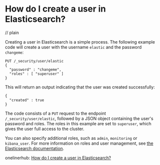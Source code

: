 # How do I create a user in Elasticsearch?
// plain

Creating a user in Elasticsearch is a simple process. The following example code will create a user with the username `elastic` and the password `changeme`:

```
PUT /_security/user/elastic
{
  "password" : "changeme",
  "roles" : [ "superuser" ]
}
```

This will return an output indicating that the user was created successfully:

```
{
  "created" : true
}
```

The code consists of a `PUT` request to the endpoint `/_security/user/elastic`, followed by a JSON object containing the user's password and roles. The roles in this example are set to `superuser`, which gives the user full access to the cluster.

You can also specify additional roles, such as `admin`, `monitoring` or `kibana_user`. For more information on roles and user management, see [the Elasticsearch documentation](https://www.elastic.co/guide/en/elasticsearch/reference/current/security-api-users.html).

onelinerhub: [How do I create a user in Elasticsearch?](https://onelinerhub.com/elasticsearch/how-do-i-create-a-user-in-elasticsearch)